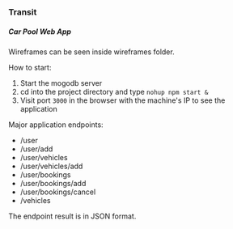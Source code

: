 ### Transit
##### Car Pool Web App

Wireframes can be seen inside wireframes folder. 

How to start:
1. Start the mogodb server
2. cd into the project directory and type `nohup npm start &`
3. Visit port `3000` in the browser with the machine's IP to see the application


Major application endpoints:

 - /user
- /user/add
- /user/vehicles
- /user/vehicles/add
- /user/bookings
- /user/bookings/add
- /user/bookings/cancel
- /vehicles

The endpoint result is in JSON format.


